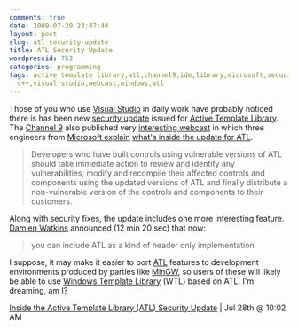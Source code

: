 ```yaml
---
comments: true
date: 2009-07-29 23:47:44
layout: post
slug: atl-security-update
title: ATL Security Update
wordpressid: 753
categories: programming
tags: active template library,atl,channel9,ide,library,microsoft,security,update,visual
  c++,visual studio,webcast,windows,wtl
---
```


Those of you who use [Visual Studio](http://msdn.microsoft.com/en-gb/vstudio/default.aspx) in daily work have probably noticed there is has been new [security update](http://www.microsoft.com/technet/security/advisory/973882.mspx) issued for [Active Template Library](http://en.wikipedia.org/wiki/Active_Template_Library). The [Channel 9](http://channel9.msdn.com/) also published very [interesting webcast](http://channel9.msdn.com/posts/Charles/Out-of-Band-Inside-the-ATL-Security-Update/) in which three engineers from [Microsoft explain](http://msdn.microsoft.com/en-us/visualc/ee309358.aspx) [what's inside the update for ATL](http://blogs.technet.com/srd/archive/2009/07/28/overview-of-the-out-of-band-release.aspx).



 

> Developers who have built controls using vulnerable versions of ATL should take immediate action to review and identify any vulnerabilities, modify and recompile their affected controls and components using the updated versions of ATL and finally distribute a non-vulnerable version of the controls and components to their customers.





Along with security fixes, the update includes one more interesting feature. [Damien Watkins](http://mateusz.loskot.net/?p=753&preview=true) announced (12 min 20 sec) that now:





> you can include ATL as a kind of header only implementation





I suppose, it may make it easier to port [ATL](http://msdn.microsoft.com/en-us/library/t9adwcde.aspx) features to development environments produced by parties like [MinGW](http://www.mingw.org/), so users of these will likely be able to use [Windows Template Library](http://en.wikipedia.org/wiki/Windows_Template_Library) (WTL) based on ATL. I'm dreaming, am I?





[Inside the Active Template Library (ATL) Security Update](http://channel9.msdn.com/posts/Charles/Out-of-Band-Inside-the-ATL-Security-Update/) | Jul 28th @ 10:02 AM
